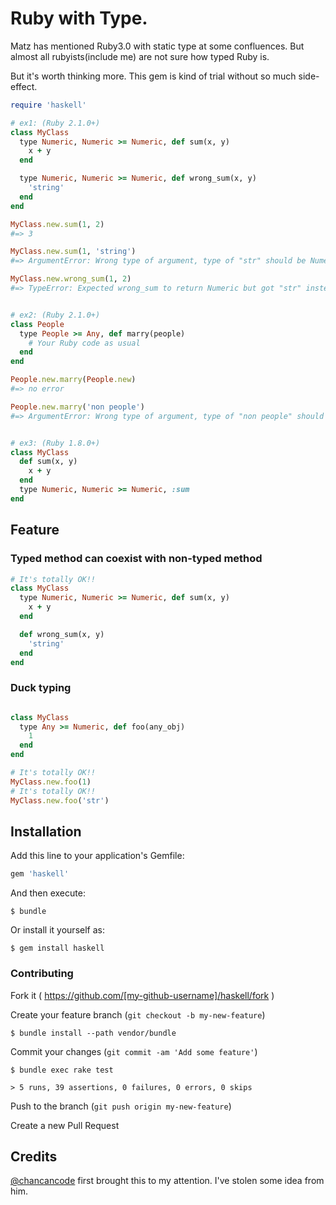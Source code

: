 # Ruby with Type.

Matz has mentioned Ruby3.0 with static type at some confluences. But almost all rubyists(include me) are not sure how typed Ruby is.

But it's worth thinking more. This gem is kind of trial without so much side-effect.

```rb
require 'haskell'

# ex1: (Ruby 2.1.0+)
class MyClass
  type Numeric, Numeric >= Numeric, def sum(x, y)
    x + y
  end

  type Numeric, Numeric >= Numeric, def wrong_sum(x, y)
    'string'
  end
end

MyClass.new.sum(1, 2)
#=> 3

MyClass.new.sum(1, 'string')
#=> ArgumentError: Wrong type of argument, type of "str" should be Numeric

MyClass.new.wrong_sum(1, 2)
#=> TypeError: Expected wrong_sum to return Numeric but got "str" instead


# ex2: (Ruby 2.1.0+)
class People
  type People >= Any, def marry(people)
    # Your Ruby code as usual
  end
end

People.new.marry(People.new)
#=> no error

People.new.marry('non people')
#=> ArgumentError: Wrong type of argument, type of "non people" should be People


# ex3: (Ruby 1.8.0+)
class MyClass
  def sum(x, y)
    x + y
  end
  type Numeric, Numeric >= Numeric, :sum
end
```

## Feature
### Typed method can coexist with non-typed method

```ruby
# It's totally OK!!
class MyClass
  type Numeric, Numeric >= Numeric, def sum(x, y)
    x + y
  end

  def wrong_sum(x, y)
    'string'
  end
end
```

### Duck typing

```ruby

class MyClass
  type Any >= Numeric, def foo(any_obj)
    1
  end
end

# It's totally OK!!
MyClass.new.foo(1)
# It's totally OK!!
MyClass.new.foo('str')
```

## Installation

Add this line to your application's Gemfile:

```ruby
gem 'haskell'
```

And then execute:

    $ bundle

Or install it yourself as:

    $ gem install haskell


### Contributing

Fork it ( https://github.com/[my-github-username]/haskell/fork )

Create your feature branch (`git checkout -b my-new-feature`)

    $ bundle install --path vendor/bundle

Commit your changes (`git commit -am 'Add some feature'`)

    $ bundle exec rake test

    > 5 runs, 39 assertions, 0 failures, 0 errors, 0 skips

Push to the branch (`git push origin my-new-feature`)

Create a new Pull Request

## Credits
[@chancancode](https://github.com/chancancode) first brought this to my attention. I've stolen some idea from him.
